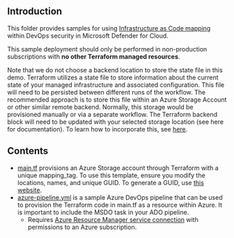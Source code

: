 ## Introduction

This folder provides samples for using [Infrastructure as Code mapping](https://learn.microsoft.com/azure/defender-for-cloud/iac-template-mapping) within DevOps security in Microsoft Defender for Cloud. 

This sample deployment should only be performed in non-production subscriptions with **no other Terraform managed resources**. 

Note that we do not choose a backend location to store the state file in this demo. Terraform utilizes a state file to store information about the current state of your managed infrastructure and associated configuration. This file will need to be persisted between different runs of the workflow. The recommended approach is to store this file within an Azure Storage Account or other similar remote backend. Normally, this storage would be provisioned manually or via a separate workflow. The Terraform backend block will need to be updated with your selected storage location (see here for documentation). To learn how to incorporate this, see [here](https://developer.hashicorp.com/terraform/language/settings/backends/azurerm). 

## Contents
* [main.tf](main.tf) provisions an Azure Storage account through Terraform with a unique mapping_tag. To use this template, ensure you modify the locations, names, and unique GUID. To generate a GUID, use [this website](https://guidgenerator.com/).
* [azure-pipeline.yml](azure-pipeline.yml) is a sample Azure DevOps pipeline that can be used to provision the Terraform code in main.tf as a resource within Azure. It is important to include the MSDO task in your ADO pipeline.
  * Requires [Azure Resource Manager service connection](https://learn.microsoft.com/en-us/troubleshoot/azure/devops/overview-of-azure-resource-manager-service-connections#create-an-azure-rm-service-connection) with permissions to an Azure subscription.
